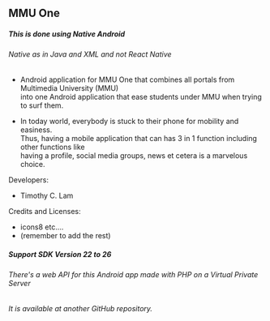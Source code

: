 ## MMU One
##### This is done using Native Android
###### _Native as in Java and XML and not React Native_


- Android application for MMU One that combines all portals from Multimedia University (MMU)
<br/>into one Android application that ease students under MMU when trying to surf them.

- In today world, everybody is stuck to their phone for mobility and easiness.
<br/>Thus, having a mobile application that can has 3 in 1 function including other functions like
<br/>having a profile, social media groups, news et cetera is a marvelous choice.


Developers:
- Timothy C. Lam

Credits and Licenses:
- icons8 etc.... 
- (remember to add the rest)

##### Support SDK Version 22 to 26
###### _There's a web API for this Android app made with PHP on a Virtual Private Server_
###### _It is available at another GitHub repository._